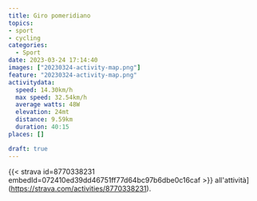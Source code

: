 ```yaml
---
title: Giro pomeridiano
topics:
- sport
- cycling
categories:
  - Sport
date: 2023-03-24 17:14:40
images: ["20230324-activity-map.png"]
feature: "20230324-activity-map.png"
activitydata:
  speed: 14.30km/h
  max speed: 32.54km/h
  average watts: 48W
  elevation: 24mt
  distance: 9.59km
  duration: 40:15
places: []

draft: true
---
```






[//]: # ({{< figure src="20230324-activity-map.png" title="map" >}})


{{< strava id=8770338231 embedId=072410ed39dd46751ff77d64bc97b6dbe0c16caf >}} all'attività](https://strava.com/activities/8770338231).
